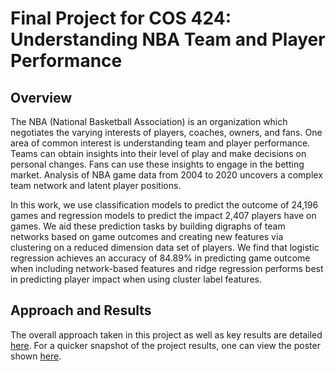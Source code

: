 # Final Project for COS 424: Understanding NBA Team and Player Performance

## Overview 

The NBA (National Basketball Association) is an organization which negotiates the varying interests of players, coaches, owners, and fans. One area of common interest is understanding team and player performance. Teams can obtain insights into their level of play and make decisions on personal changes. Fans can use these insights to engage in the betting market. Analysis of NBA game data from 2004 to 2020 uncovers a complex team network and latent player positions. 

In this work, we use classification models to predict the outcome of 24,196 games and regression models to predict the impact 2,407 players have on games. We aid these prediction tasks by building digraphs of team networks based on game outcomes and creating new features via clustering on a reduced dimension data set of players. We find that logistic regression achieves an accuracy of 84.89\% in predicting game outcome when including network-based features and ridge regression performs best in predicting player impact when using cluster label features. 

## Approach and Results

The overall approach taken in this project as well as key results are detailed [here](https://github.com/Hari-Raval/nba-player-performance/blob/main/report_results.pdf). For a quicker snapshot of the project results, one can view the poster shown [here](https://github.com/Hari-Raval/nba-player-performance/blob/main/poster.png).
